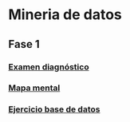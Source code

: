 # Mineria de datos
## Fase 1
### [Examen diagnóstico](https://github.com/CristinaVM19/Mineriadedatos/blob/main/Examen_1941502.pdf)
### [Mapa mental](https://github.com/CristinaVM19/Mineriadedatos/blob/main/MapaMental_1_1941502.pdf)
### [Ejercicio base de datos](https://github.com/aadrieel/MineriaDeDatos/blob/main/Equipo_3_Ejercicio%20Base%20de%20Datos.pdf)

